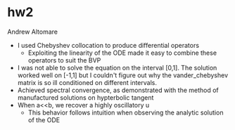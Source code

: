 # hw2
Andrew Altomare

* I used Chebyshev collocation to produce differential operators
    * Exploiting the linearity of the ODE made it easy to combine
      these operators to suit the BVP
* I was not able to solve the equation on the interval [0,1]. The solution 
worked well on [-1,1] but I couldn't figure out why the vander_chebyshev matrix
is so ill conditioned on different intervals.
* Achieved spectral convergence, as demonstrated with the method of
  manufactured solutions on hypterbolic tangent
* When a<<b, we recover a highly oscillatory u
    * This behavior follows intuition when observing the analytic solution of
      the ODE
